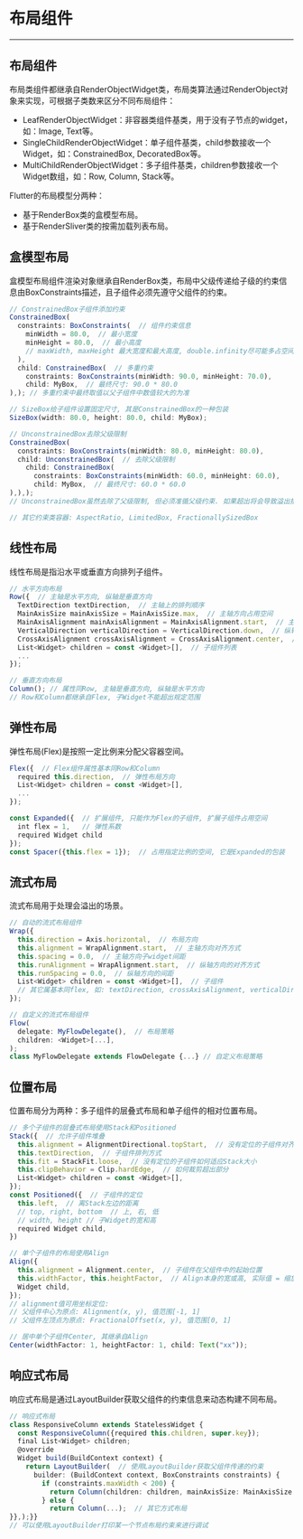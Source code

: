 # 布局组件
---

## 布局组件

布局类组件都继承自RenderObjectWidget类，布局类算法通过RenderObject对象来实现，可根据子类数来区分不同布局组件：

* LeafRenderObjectWidget：非容器类组件基类，用于没有子节点的widget，如：Image, Text等。
* SingleChildRenderObjectWidget：单子组件基类，child参数接收一个Widget，如：ConstrainedBox, DecoratedBox等。
* MultiChildRenderObjectWidget：多子组件基类，children参数接收一个Widget数组，如：Row, Column, Stack等。

Flutter的布局模型分两种：

* 基于RenderBox类的盒模型布局。
* 基于RenderSliver类的按需加载列表布局。

## 盒模型布局

盒模型布局组件渲染对象继承自RenderBox类，布局中父级传递给子级的约束信息由BoxConstraints描述，且子组件必须先遵守父组件的约束。

```typescript
// ConstrainedBox子组件添加约束
ConstrainedBox(
  constraints: BoxConstraints(  // 组件约束信息
    minWidth = 80.0,  // 最小宽度
    minHeight = 80.0,  // 最小高度
    // maxWidth, maxHeight 最大宽度和最大高度, double.infinity尽可能多占空间
  ),
  child: ConstrainedBox(  // 多重约束
    constraints: BoxConstraints(minWidth: 90.0, minHeight: 70.0),
    child: MyBox,  // 最终尺寸: 90.0 * 80.0
),); // 多重约束中最终取值以父子组件中数值较大的为准

// SizeBox给子组件设置固定尺寸, 其是ConstrainedBox的一种包装
SizeBox(width: 80.0, height: 80.0, child: MyBox);

// UnconstrainedBox去除父级限制
ConstrainedBox(
  constraints: BoxConstraints(minWidth: 80.0, minHeight: 80.0),
  child: UnconstrainedBox(  // 去除父级限制
    child: ConstrainedBox(
      constraints: BoxConstraints(minWidth: 60.0, minHeight: 60.0),
      child: MyBox,  // 最终尺寸: 60.0 * 60.0
),),);
// UnconstrainedBox虽然去除了父级限制, 但必须准循父级约束. 如果超出将会导致溢出抱错.

// 其它约束类容器: AspectRatio, LimitedBox, FractionallySizedBox
```

## 线性布局

线性布局是指沿水平或垂直方向排列子组件。

```typescript
// 水平方向布局
Row({  // 主轴是水平方向, 纵轴是垂直方向
  TextDirection textDirection,  // 主轴上的排列顺序 
  MainAxisSize mainAxisSize = MainAxisSize.max,  // 主轴方向占用空间  
  MainAxisAlignment mainAxisAlignment = MainAxisAlignment.start,  // 主轴对齐方式
  VerticalDirection verticalDirection = VerticalDirection.down,  // 纵轴上的排列顺序
  CrossAxisAlignment crossAxisAlignment = CrossAxisAlignment.center,  // 纵轴对齐方式
  List<Widget> children = const <Widget>[],  // 子组件列表
  ...
});

// 垂直方向布局
Column(); // 属性同Row, 主轴是垂直方向, 纵轴是水平方向
// Row和Column都继承自Flex, 子Widget不能超出规定范围
```

## 弹性布局

弹性布局(Flex)是按照一定比例来分配父容器空间。

```typescript
Flex({  // Flex组件属性基本同Row和Column
  required this.direction,  // 弹性布局方向
  List<Widget> children = const <Widget>[],
  ...
});

const Expanded({  // 扩展组件, 只能作为Flex的子组件, 扩展子组件占用空间
  int flex = 1,   // 弹性系数
  required Widget child
});
const Spacer({this.flex = 1});  // 占用指定比例的空间, 它是Expanded的包装
```

## 流式布局

流式布局用于处理会溢出的场景。

```typescript
// 自动的流式布局组件
Wrap({
  this.direction = Axis.horizontal,  // 布局方向
  this.alignment = WrapAlignment.start,  // 主轴方向对齐方式
  this.spacing = 0.0,  // 主轴方向子widget间距
  this.runAlignment = WrapAlignment.start,  // 纵轴方向的对齐方式
  this.runSpacing = 0.0,  // 纵轴方向的间距
  List<Widget> children = const <Widget>[],  // 子组件
  // 其它属基本同flex, 如: textDirection, crossAxisAlignment, verticalDirection
});

// 自定义的流式布局组件
Flow(
  delegate: MyFlowDelegate(),  // 布局策略
  children: <Widget>[...],
);
class MyFlowDelegate extends FlowDelegate {...} // 自定义布局策略
```

## 位置布局

位置布局分为两种：多子组件的层叠式布局和单子组件的相对位置布局。

```typescript
// 多个子组件的层叠式布局使用Stack和Positioned
Stack({  // 允许子组件堆叠
  this.alignment = AlignmentDirectional.topStart,  // 没有定位的子组件对齐方式
  this.textDirection,  // 子组件排列方式
  this.fit = StackFit.loose,  // 没有定位的子组件如何适应Stack大小
  this.clipBehavior = Clip.hardEdge,  // 如何裁剪超出部分
  List<Widget> children = const <Widget>[],
});
const Positioned({  // 子组件的定位
  this.left,  // 离Stack左边的距离
  // top, right, bottom  // 上, 右, 低
  // width, height // 子Widget的宽和高
  required Widget child,
})

// 单个子组件的布局使用Align
Align({
  this.alignment = Alignment.center,  // 子组件在父组件中的起始位置 
  this.widthFactor, this.heightFactor,  // Align本身的宽或高, 实际值 = 缩放因子 * 子组件宽或高
  Widget child,
});
// alignment值可用坐标定位: 
// 父组件中心为原点: Alignment(x, y), 值范围[-1, 1]
// 父组件左顶点为原点: FractionalOffset(x, y), 值范围[0, 1]

// 居中单个子组件Center, 其继承自Align
Center(widthFactor: 1, heightFactor: 1, child: Text("xx"));
```

## 响应式布局

响应式布局是通过LayoutBuilder获取父组件的约束信息来动态构建不同布局。

```typescript
// 响应式布局
class ResponsiveColumn extends StatelessWidget {
  const ResponsiveColumn({required this.children, super.key});
  final List<Widget> children;
  @override
  Widget build(BuildContext context) {
    return LayoutBuilder(  // 使用LayoutBuilder获取父组件传递的约束
      builder: (BuildContext context, BoxConstraints constraints) {
        if (constraints.maxWidth < 200) {
          return Column(children: children, mainAxisSize: MainAxisSize.min);
        } else {
          return Column(...);  // 其它方式布局
}},);}}
// 可以使用LayoutBuilder打印某一个节点布局约束来进行调试
```
